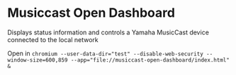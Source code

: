 # Musiccast Open Dashboard
Displays status information and controls a Yamaha MusicCast device connected to the local network

Open in `chromium --user-data-dir="test" --disable-web-security --window-size=600,859 --app="file://musiccast-open-dashboard/index.html" &`